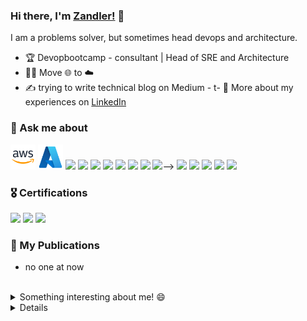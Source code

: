 ### Hi there, I'm [Zandler!](https://iamaashishpatel.ml) 👋


I am a problems solver, but sometimes head devops and architecture. 


- 🏆 Devopbootcamp - consultant | Head of SRE and Architecture
- 👨‍💻 Move 🌐 to ☁️ 
- ✍️ trying to  write technical blog on Medium -
t- 📜️ More about my experiences on [LinkedIn](https://br.linkedin.com/in/zandler-oliveira)




### 💬 Ask me about

<a title="AWS"><img height="40" src="https://raw.githubusercontent.com/github/explore/master/topics/aws/aws.png"></a>
<a title="Azure"><img height="40" src="https://raw.githubusercontent.com/github/explore/master/topics/azure/azure.png"></a>
<a title="Kubernetes"><img height="40" src="https://www.vectorlogo.zone/logos/kubernetes/kubernetes-icon.svg"></a>
<a title="Terraform"><img height="40" src="https://www.vectorlogo.zone/logos/terraformio/terraformio-icon.svg"></a>
<a title="GCP" href="https://medium.com/@zandler"><img height="40" src="https://www.vectorlogo.zone/logos/google_cloud/google_cloud-icon.svg"></a>
<a title="Docker"><img height="40" src="https://www.vectorlogo.zone/logos/docker/docker-icon.svg"></a>
<a title="Helm"><img height="40" src="https://www.vectorlogo.zone/logos/helmsh/helmsh-icon.svg"></a>
<a title="Prometheus"><img height="40" src="https://www.vectorlogo.zone/logos/prometheusio/prometheusio-icon.svg"></a>
<a title="Grafana"><img height="40" src="https://www.vectorlogo.zone/logos/grafana/grafana-icon.svg"></a>
<a title="ArgoCD"><img height="40" src="https://www.vectorlogo.zone/logos/argoprojio/argoprojio-icon.svg"></a>-->
<a title="Python"><img height="40" src="https://www.vectorlogo.zone/logos/python/python-icon.svg"></a>
<a title="Linux"><img height="40" src="https://www.vectorlogo.zone/logos/linux/linux-icon.svg"></a>
<a title="Bash"><img height="40" src="https://www.vectorlogo.zone/logos/gnu_bash/gnu_bash-icon.svg"></a>
<a title="Jenkins"><img height="40" src="https://www.vectorlogo.zone/logos/jenkins/jenkins-icon.svg"></a>
<a title="Ansible"><img height="40" src="https://www.vectorlogo.zone/logos/ansible/ansible-icon.svg"></a>



### 🎖️ Certifications

<a title="AWS Certified Solutions Architect – Professional"><img height="60" src="https://images.credly.com/size/680x680/images/8e968853-15af-4bbc-9d03-cf518971909c/AWS-SolArchitect-Professional-2020.png"></a>
<a title="AWS Certified Solutions Architect – Associate"><img height="60" src="https://images.credly.com/size/680x680/images/4bc21d8b-4afe-4fbd-9a90-a9de8bf7b240/AWS-SolArchitect-Associate-2020.png"></a>
<a title="Microsoft Certified: Azure Developer Associate" href="https://www.credly.com/badges/3b2009cd-4c2f-4102-bf65-8cdb9ab48f70"><img height="60" src="https://images.credly.com/size/680x680/images/63316b60-f62d-4e51-aacc-c23cb850089c/azure-developer-associate-600x600.png"></a>



### 📕️ My Publications

- no one at now


<br/>


<details>
  <summary>Something interesting about me! 😄</summary>
   
  - No day without code 💻
  - Live and learn - Learning new things every day! 
  - Believe in self CI/CD (Continuous Improvements/Continuous Development) 🌱
</details>

<details>


<hr>

<p align="center">
  <i>📫 Reach out to me at one of the following places!</i>

  <p align="center">
    <a title="LinkedIn" href="https://br.linkedin.com/in/zandler-oliveir" alt="Linkedin"><img height="40" src="https://www.vectorlogo.zone/logos/linkedin/linkedin-icon.svg"></a>&nbsp;  
    <a title="Medium" href="https://medium.com/@zandler" alt="Medium"><img height="40" src="https://www.vectorlogo.zone/logos/medium/medium-icon.svg"></a>&nbsp; 
    <a title="GitHub" href="https://github.com/zandler" alt="GitHub"><img height="40" src="https://www.vectorlogo.zone/logos/github/github-icon.svg"></a>&nbsp; 
    <a title="Twitter" href="https://twitter.com/Zandler" alt="Twitter"><img height="40" src="https://www.vectorlogo.zone/logos/twitter/twitter-official.svg"></a>&nbsp; 
  </p>  
</p>